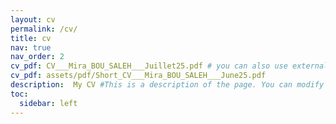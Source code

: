 ```yaml
---
layout: cv
permalink: /cv/
title: cv
nav: true
nav_order: 2
cv_pdf: CV___Mira_BOU_SALEH___Juillet25.pdf # you can also use external links here
cv_pdf: assets/pdf/Short_CV___Mira_BOU_SALEH___June25.pdf 
description:  My CV #This is a description of the page. You can modify it in '_pages/cv.md'. You can also change or remove the top pdf download button.
toc:
  sidebar: left
---
```

